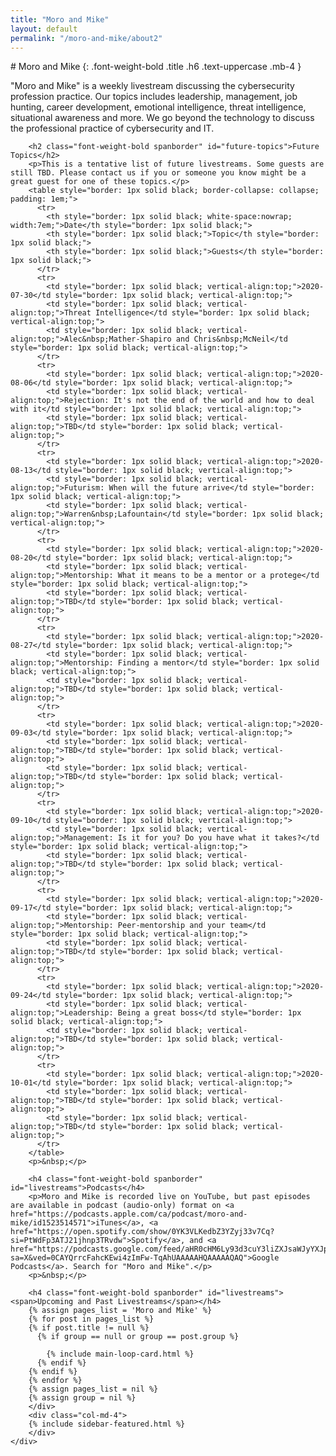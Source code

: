 ```yaml
---
title: "Moro and Mike"
layout: default
permalink: "/moro-and-mike/about2"
---
```

<div class="container">
    <div class="row justify-content-center">
        <div class="col-md-8">
# Moro and Mike {: .font-weight-bold .title .h6 .text-uppercase .mb-4 }
		<p>"Moro and Mike" is a weekly livestream discussing the cybersecurity profession practice. Our topics includes leadership, management, job hunting, career development, emotional intelligence, threat intelligence, situational awareness and more. We go beyond the technology to discuss the professional practice of cybersecurity and IT.</p>
		
		<h2 class="font-weight-bold spanborder" id="future-topics">Future Topics</h2>
		<p>This is a tentative list of future livestreams. Some guests are still TBD. Please contact us if you or someone you know might be a great guest for one of these topics.</p>
		<table style="border: 1px solid black; border-collapse: collapse; padding: 1em;">
		  <tr>
		    <th style="border: 1px solid black; white-space:nowrap; width:7em;">Date</th style="border: 1px solid black;">
			<th style="border: 1px solid black;">Topic</th style="border: 1px solid black;">
			<th style="border: 1px solid black;">Guests</th style="border: 1px solid black;">
		  </tr>
		  <tr>
		    <td style="border: 1px solid black; vertical-align:top;">2020-07-30</td style="border: 1px solid black; vertical-align:top;">
			<td style="border: 1px solid black; vertical-align:top;">Threat Intelligence</td style="border: 1px solid black; vertical-align:top;">
			<td style="border: 1px solid black; vertical-align:top;">Alec&nbsp;Mather-Shapiro and Chris&nbsp;McNeil</td style="border: 1px solid black; vertical-align:top;">
		  </tr>
		  <tr>
		    <td style="border: 1px solid black; vertical-align:top;">2020-08-06</td style="border: 1px solid black; vertical-align:top;">
			<td style="border: 1px solid black; vertical-align:top;">Rejection: It's not the end of the world and how to deal with it</td style="border: 1px solid black; vertical-align:top;">
			<td style="border: 1px solid black; vertical-align:top;">TBD</td style="border: 1px solid black; vertical-align:top;">
		  </tr>
		  <tr>
		    <td style="border: 1px solid black; vertical-align:top;">2020-08-13</td style="border: 1px solid black; vertical-align:top;">
			<td style="border: 1px solid black; vertical-align:top;">Futurism: When will the future arrive</td style="border: 1px solid black; vertical-align:top;">
			<td style="border: 1px solid black; vertical-align:top;">Warren&nbsp;Lafountain</td style="border: 1px solid black; vertical-align:top;">
		  </tr>
		  <tr>
		    <td style="border: 1px solid black; vertical-align:top;">2020-08-20</td style="border: 1px solid black; vertical-align:top;">
			<td style="border: 1px solid black; vertical-align:top;">Mentorship: What it means to be a mentor or a protege</td style="border: 1px solid black; vertical-align:top;">
			<td style="border: 1px solid black; vertical-align:top;">TBD</td style="border: 1px solid black; vertical-align:top;">
		  </tr>
		  <tr>
		    <td style="border: 1px solid black; vertical-align:top;">2020-08-27</td style="border: 1px solid black; vertical-align:top;">
			<td style="border: 1px solid black; vertical-align:top;">Mentorship: Finding a mentor</td style="border: 1px solid black; vertical-align:top;">
			<td style="border: 1px solid black; vertical-align:top;">TBD</td style="border: 1px solid black; vertical-align:top;">
		  </tr>
		  <tr>
		    <td style="border: 1px solid black; vertical-align:top;">2020-09-03</td style="border: 1px solid black; vertical-align:top;">
			<td style="border: 1px solid black; vertical-align:top;">TBD</td style="border: 1px solid black; vertical-align:top;">
			<td style="border: 1px solid black; vertical-align:top;">TBD</td style="border: 1px solid black; vertical-align:top;">
		  </tr>
		  <tr>
		    <td style="border: 1px solid black; vertical-align:top;">2020-09-10</td style="border: 1px solid black; vertical-align:top;">
			<td style="border: 1px solid black; vertical-align:top;">Management: Is it for you? Do you have what it takes?</td style="border: 1px solid black; vertical-align:top;">
			<td style="border: 1px solid black; vertical-align:top;">TBD</td style="border: 1px solid black; vertical-align:top;">
		  </tr>
 		  <tr>
		    <td style="border: 1px solid black; vertical-align:top;">2020-09-17</td style="border: 1px solid black; vertical-align:top;">
			<td style="border: 1px solid black; vertical-align:top;">Mentorship: Peer-mentorship and your team</td style="border: 1px solid black; vertical-align:top;">
			<td style="border: 1px solid black; vertical-align:top;">TBD</td style="border: 1px solid black; vertical-align:top;">
		  </tr>
		  <tr>
		    <td style="border: 1px solid black; vertical-align:top;">2020-09-24</td style="border: 1px solid black; vertical-align:top;">
			<td style="border: 1px solid black; vertical-align:top;">Leadership: Being a great boss</td style="border: 1px solid black; vertical-align:top;">
			<td style="border: 1px solid black; vertical-align:top;">TBD</td style="border: 1px solid black; vertical-align:top;">
		  </tr>
		  <tr>
		    <td style="border: 1px solid black; vertical-align:top;">2020-10-01</td style="border: 1px solid black; vertical-align:top;">
			<td style="border: 1px solid black; vertical-align:top;">TBD</td style="border: 1px solid black; vertical-align:top;">
			<td style="border: 1px solid black; vertical-align:top;">TBD</td style="border: 1px solid black; vertical-align:top;">
		  </tr>
		</table>
		<p>&nbsp;</p>

        <h4 class="font-weight-bold spanborder" id="livestreams">Podcasts</h4>
		<p>Moro and Mike is recorded live on YouTube, but past episodes are available in podcast (audio-only) format on <a href="https://podcasts.apple.com/ca/podcast/moro-and-mike/id1523514571">iTunes</a>, <a href="https://open.spotify.com/show/0YK3VLKedbZ3YZyj33v7Cq?si=PtWdFp3ATJ21jhnp3TRvdw">Spotify</a>, and <a href="https://podcasts.google.com/feed/aHR0cHM6Ly93d3cuY3liZXJsaWJyYXJpYW4uY2EvbW9yby1hbmQtbWlrZS9wb2RjYXN0LnJzcw?sa=X&ved=0CAYQrrcFahcKEwi4zImFw-TqAhUAAAAAHQAAAAAQAQ">Google Podcasts</a>. Search for "Moro and Mike".</p>
		<p>&nbsp;</p>

        <h4 class="font-weight-bold spanborder" id="livestreams"><span>Upcoming and Past Livestreams</span></h4>
        {% assign pages_list = 'Moro and Mike' %}
        {% for post in pages_list %}
        {% if post.title != null %}
          {% if group == null or group == post.group %}
         
            {% include main-loop-card.html %}
          {% endif %}
        {% endif %}
        {% endfor %}
        {% assign pages_list = nil %}
        {% assign group = nil %}
        </div>
        <div class="col-md-4">
        {% include sidebar-featured.html %}    
        </div>
    </div>
</div>